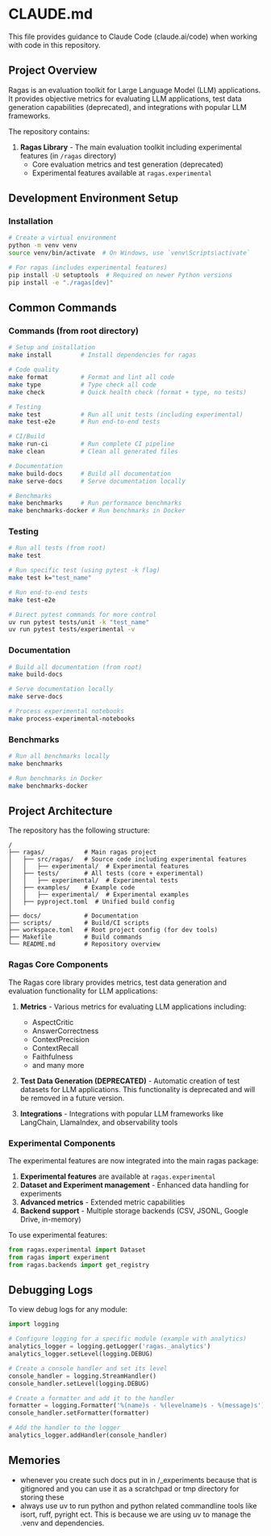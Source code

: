 # CLAUDE.md

This file provides guidance to Claude Code (claude.ai/code) when working with code in this repository.

## Project Overview

Ragas is an evaluation toolkit for Large Language Model (LLM) applications. It provides objective metrics for evaluating LLM applications, test data generation capabilities (deprecated), and integrations with popular LLM frameworks.

The repository contains:

1. **Ragas Library** - The main evaluation toolkit including experimental features (in `/ragas` directory)
   - Core evaluation metrics and test generation (deprecated)
   - Experimental features available at `ragas.experimental`

## Development Environment Setup

### Installation

```bash
# Create a virtual environment
python -m venv venv
source venv/bin/activate  # On Windows, use `venv\Scripts\activate`

# For ragas (includes experimental features)
pip install -U setuptools  # Required on newer Python versions
pip install -e "./ragas[dev]"
```

## Common Commands

### Commands (from root directory)

```bash
# Setup and installation
make install        # Install dependencies for ragas

# Code quality
make format         # Format and lint all code
make type           # Type check all code
make check          # Quick health check (format + type, no tests)

# Testing
make test           # Run all unit tests (including experimental)
make test-e2e       # Run end-to-end tests

# CI/Build
make run-ci         # Run complete CI pipeline
make clean          # Clean all generated files

# Documentation
make build-docs     # Build all documentation
make serve-docs     # Serve documentation locally

# Benchmarks
make benchmarks     # Run performance benchmarks
make benchmarks-docker # Run benchmarks in Docker
```

### Testing

```bash
# Run all tests (from root)
make test

# Run specific test (using pytest -k flag)
make test k="test_name"

# Run end-to-end tests
make test-e2e

# Direct pytest commands for more control
uv run pytest tests/unit -k "test_name"
uv run pytest tests/experimental -v
```

### Documentation

```bash
# Build all documentation (from root)
make build-docs

# Serve documentation locally
make serve-docs

# Process experimental notebooks
make process-experimental-notebooks
```

### Benchmarks

```bash
# Run all benchmarks locally
make benchmarks

# Run benchmarks in Docker
make benchmarks-docker
```

## Project Architecture

The repository has the following structure:

```
/
├── ragas/           # Main ragas project
│   ├── src/ragas/   # Source code including experimental features
│   │   ├── experimental/  # Experimental features
│   ├── tests/       # All tests (core + experimental)
│   │   ├── experimental/  # Experimental tests
│   ├── examples/    # Example code
│   │   ├── experimental/  # Experimental examples
│   ├── pyproject.toml  # Unified build config
│
├── docs/            # Documentation
├── scripts/         # Build/CI scripts
├── workspace.toml   # Root project config (for dev tools)
├── Makefile         # Build commands
└── README.md        # Repository overview
```

### Ragas Core Components

The Ragas core library provides metrics, test data generation and evaluation functionality for LLM applications:

1. **Metrics** - Various metrics for evaluating LLM applications including:

   - AspectCritic
   - AnswerCorrectness
   - ContextPrecision
   - ContextRecall
   - Faithfulness
   - and many more

2. **Test Data Generation (DEPRECATED)** - Automatic creation of test datasets for LLM applications. This functionality is deprecated and will be removed in a future version.

3. **Integrations** - Integrations with popular LLM frameworks like LangChain, LlamaIndex, and observability tools

### Experimental Components

The experimental features are now integrated into the main ragas package:

1. **Experimental features** are available at `ragas.experimental`
2. **Dataset and Experiment management** - Enhanced data handling for experiments
3. **Advanced metrics** - Extended metric capabilities
4. **Backend support** - Multiple storage backends (CSV, JSONL, Google Drive, in-memory)

To use experimental features:

```python
from ragas.experimental import Dataset
from ragas import experiment
from ragas.backends import get_registry
```

## Debugging Logs

To view debug logs for any module:

```python
import logging

# Configure logging for a specific module (example with analytics)
analytics_logger = logging.getLogger('ragas._analytics')
analytics_logger.setLevel(logging.DEBUG)

# Create a console handler and set its level
console_handler = logging.StreamHandler()
console_handler.setLevel(logging.DEBUG)

# Create a formatter and add it to the handler
formatter = logging.Formatter('%(name)s - %(levelname)s - %(message)s')
console_handler.setFormatter(formatter)

# Add the handler to the logger
analytics_logger.addHandler(console_handler)
```

## Memories

- whenever you create such docs put in in /\_experiments because that is gitignored and you can use it as a scratchpad or tmp directory for storing these
- always use uv to run python and python related commandline tools like isort, ruff, pyright ect. This is because we are using uv to manage the .venv and dependencies.
